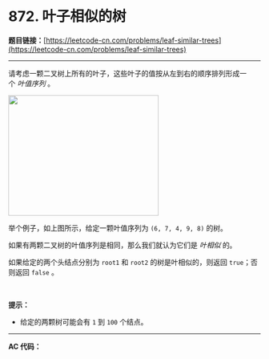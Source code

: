 # 872. 叶子相似的树

**题目链接：**[https://leetcode-cn.com/problems/leaf-similar-trees](https://leetcode-cn.com/problems/leaf-similar-trees)

---

<div class="content__1Y2H">
 <div class="notranslate">
  <p>请考虑一颗二叉树上所有的叶子，这些叶子的值按从左到右的顺序排列形成一个&nbsp;<em>叶值序列</em> 。</p> 
  <p><img style="height: 240px; width: 300px;" src="/uploads/2018/07/16/tree.png" alt=""></p> 
  <p>举个例子，如上图所示，给定一颗叶值序列为&nbsp;<code>(6, 7, 4, 9, 8)</code>&nbsp;的树。</p> 
  <p>如果有两颗二叉树的叶值序列是相同，那么我们就认为它们是&nbsp;<em>叶相似&nbsp;</em>的。</p> 
  <p>如果给定的两个头结点分别为&nbsp;<code>root1</code> 和&nbsp;<code>root2</code>&nbsp;的树是叶相似的，则返回&nbsp;<code>true</code>；否则返回 <code>false</code> 。</p> 
  <p>&nbsp;</p> 
  <p><strong>提示：</strong></p> 
  <ul> 
   <li>给定的两颗树可能会有&nbsp;<code>1</code>&nbsp;到&nbsp;<code>100</code>&nbsp;个结点。</li> 
  </ul> 
 </div>
</div>

---

**AC 代码：**

```java

```
